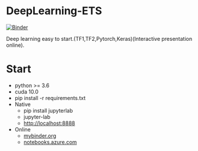 
# DeepLearning-ETS
[![Binder](https://mybinder.org/badge_logo.svg)](https://mybinder.org/v2/gh/Mainvooid/DeepLearning-ETS/master)

Deep learning easy to start.(TF1,TF2,Pytorch,Keras)(Interactive presentation online).


# Start
- python >= 3.6
- cuda 10.0
- pip install -r requirements.txt
- Native
   - pip install jupyterlab
   - jupyter-lab
   - [http://localhost:8888](http://localhost:8888)
- Online
   - [mybinder.org](https://mybinder.org/v2/gh/Mainvooid/DeepLearning-ETS/master)
   - [notebooks.azure.com](https://notebooks.azure.com/)

